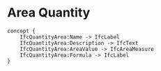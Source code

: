 Area Quantity
=============



```
concept {
    IfcQuantityArea:Name -> IfcLabel
    IfcQuantityArea:Description -> IfcText
    IfcQuantityArea:AreaValue -> IfcAreaMeasure
    IfcQuantityArea:Formula -> IfcLabel
}
```
